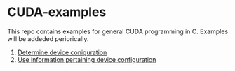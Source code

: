 # CUDA-examples
This repo contains examples for general CUDA programming in C. Examples will be addeded periorically.

1. [Determine device coniguration](./Device_Configuration.md)
2. [Use information pertaining device configuration](./DeviceProperty/device_property_example.md)